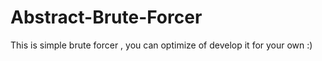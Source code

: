 # Abstract-Brute-Forcer
This is simple brute forcer , you can optimize of develop it for your own :)
